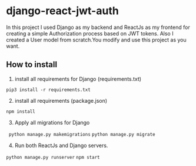# django-react-jwt-auth

In this project I used Django as my backend and ReactJs as my frontend for creating a simple Authorization process based on JWT tokens. Also I created a User model from scratch.You modify and use this project as you want.


## How to install

 1) install all requirements for Django (requirements.txt)

  ```pip3 install -r requirements.txt ```
  
 2) install all requirements (package.json) 

  ``` npm install ``` 
  
 3) Apply all migrations for Django 
 
  ``` python manage.py makemigrations``` 
  ```python manage.py migrate ``` 
  
 4) Run both ReactJs and Django servers.
 
  ``` python manage.py runserver ```
  ``` npm start ```


